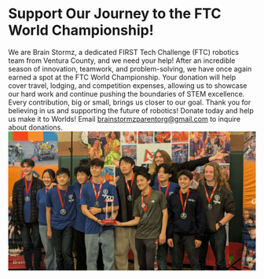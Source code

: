 
# Support Our Journey to the FTC World Championship!
We are Brain Stormz, a dedicated FIRST Tech Challenge (FTC) robotics team from Ventura County, and we need your help! After an incredible season of innovation, teamwork, and problem-solving, we have once again earned a spot at the FTC World Championship.
Your donation will help cover travel, lodging, and competition expenses, allowing us to showcase our hard work and continue pushing the boundaries of STEM excellence.
Every contribution, big or small, brings us closer to our goal. Thank you for believing in us and supporting the future of robotics!
Donate today and help us make it to Worlds!
Email brainstormzparentorg@gmail.com to inquire about donations.
![](src/components/donations/donationsAssets/itdregionals.jpg)
